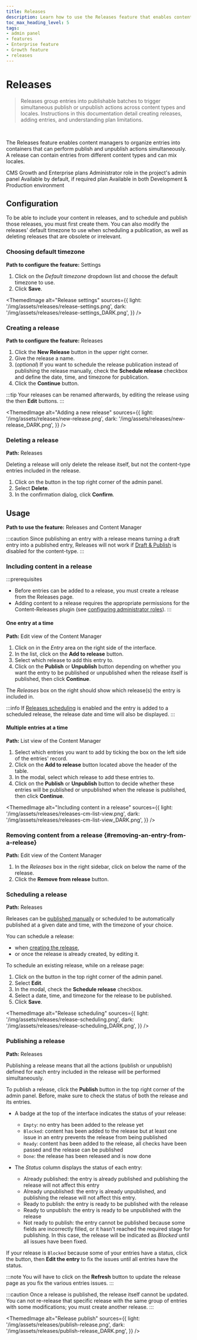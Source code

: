 ```yaml
---
title: Releases
description: Learn how to use the Releases feature that enables content managers to organize entries to publish/unpublish simultaneously
toc_max_heading_level: 5
tags:
- admin panel
- features
- Enterprise feature
- Growth feature
- releases
---
```


# Releases
<GrowthBadge/>

> Releases group entries into publishable batches to trigger simultaneous publish or unpublish actions across content types and locales. Instructions in this documentation detail creating releases, adding entries, and understanding plan limitations.
<br/>

The Releases feature enables content managers to organize entries into containers that can perform publish and unpublish actions simultaneously. A release can contain entries from different content types and can mix locales.

<IdentityCard>
  <IdentityCardItem icon="credit-card" title="Plan">CMS Growth and Enterprise plans</IdentityCardItem>
  <IdentityCardItem icon="user" title="Role & permission">Administrator role in the project's admin panel</IdentityCardItem>
  <IdentityCardItem icon="toggle-right" title="Activation">Available by default, if required plan</IdentityCardItem>
  <IdentityCardItem icon="desktop" title="Environment">Available in both Development & Production environment</IdentityCardItem>
</IdentityCard>

<Guideflow lightId="3r3wvy5tnk" darkId="xrgw472swp"/>

## Configuration

To be able to include your content in releases, and to schedule and publish those releases, you must first create them. You can also modify the releases' default timezone to use when scheduling a publication, as well as deleting releases that are obsolete or irrelevant.

### Choosing default timezone

**Path to configure the feature:** <Icon name="gear-six" /> Settings

1. Click on the _Default timezone_ dropdown list and choose the default timezone to use.
2. Click **Save**.

<ThemedImage
  alt="Release settings"
  sources={{
    light: '/img/assets/releases/release-settings.png',
    dark: '/img/assets/releases/release-settings_DARK.png',
  }}
/>

### Creating a release

**Path to configure the feature:** <Icon name="paper-plane-tilt" /> Releases

1. Click the <Icon name="plus" classes="ph-bold" /> **New Release** button in the upper right corner.  
2. Give the release a name.
3. (_optional_) If you want to schedule the release publication instead of publishing the release manually, check the **Schedule release** checkbox and define the date, time, and timezone for publication.
4. Click the **Continue** button.

:::tip
Your releases can be renamed afterwards, by editing the release using the <Icon name="dots-three-outline" /> then <Icon name="pencil-simple" /> **Edit** buttons.
:::

<ThemedImage
  alt="Adding a new release"
  sources={{
    light: '/img/assets/releases/new-release.png',
    dark: '/img/assets/releases/new-release_DARK.png',
  }}
/>

<!-- TO INTEGRATE IF THE CALLOUT ISN'T ENOUGH

### Renaming a release

You can rename a release. To do so, while on a release page:

1. Click on the <Icon name="dots-three-outline" /> button in the top right corner of the admin panel.
2. Select <Icon name="pencil-simple" /> **Edit**.
3. In the modal, change the name of the release in the _Name_ field.
4. Click **Continue** to save the change.-->

### Deleting a release

**Path:** <Icon name="paper-plane-tilt" /> Releases

Deleting a release will only delete the release itself, but not the content-type entries included in the release.

1. Click on the <Icon name="dots-three-outline" /> button in the top right corner of the admin panel.
2. Select <Icon name="trash" /> **Delete**.
3. In the confirmation dialog, click <Icon name="trash" /> **Confirm**.

## Usage

**Path to use the feature:** <Icon name="paper-plane-tilt" /> Releases and <Icon name="feather" /> Content Manager

:::caution
Since publishing an entry with a release means turning a draft entry into a published entry, Releases will not work if [Draft & Publish](/cms/features/draft-and-publish) is disabled for the content-type.
:::

### Including content in a release

:::prerequisites
- Before entries can be added to a release, you must create a release from the <Icon name="paper-plane-tilt" /> Releases page.
- Adding content to a release requires the appropriate permissions for the Content-Releases plugin (see [configuring administrator roles](/cms/features/users-permissions)).
:::

#### One entry at a time

**Path:** Edit view of the <Icon name="feather" /> Content Manager

1. Click on <Icon name="dots-three-outline" /> in the _Entry_ area on the right side of the interface.
2. In the list, click on the <Icon name="paper-plane-tilt" /> **Add to release** button.
2. Select which release to add this entry to.
3. Click on the **Publish** or **Unpublish** button depending on whether you want the entry to be published or unpublished when the release itself is published, then click **Continue**.

The *Releases* box on the right should show which release(s) the entry is included in.

:::info
If [Releases scheduling](/cms/features/releases#scheduling-a-release) is enabled and the entry is added to a scheduled release, the release date and time will also be displayed.
:::

#### Multiple entries at a time

**Path:** List view of the <Icon name="feather" /> Content Manager

1. Select which entries you want to add by ticking the box on the left side of the entries' record.
2. Click on the **Add to release** button located above the header of the table.
3. In the modal, select which release to add these entries to.
4. Click on the **Publish** or **Unpublish** button to decide whether these entries will be published or unpublished when the release is published, then click **Continue**.

<ThemedImage
  alt="Including content in a release"
  sources={{
    light: '/img/assets/releases/releases-cm-list-view.png',
    dark: '/img/assets/releases/releases-cm-list-view_DARK.png',
  }}
/>

### Removing content from a release {#removing-an-entry-from-a-release}

**Path:** Edit view of the <Icon name="feather" /> Content Manager

1. In the *Releases* box in the right sidebar, click on <Icon name="dots-three-outline" /> below the name of the release.
2. Click the **Remove from release** button.

### Scheduling a release

**Path:** <Icon name="paper-plane-tilt" /> Releases

Releases can be [published manually](#publishing-a-release) or scheduled to be automatically published at a given date and time, with the timezone of your choice.

You can schedule a release:
- when [creating the release](#creating-a-release),
- or once the release is already created, by editing it.

To schedule an existing release, while on a release page:
1. Click on the <Icon name="dots-three-outline" /> button in the top right corner of the admin panel.
2. Select <Icon name="pencil-simple" /> **Edit**.
3. In the modal, check the **Schedule release** checkbox.
4. Select a date, time, and timezone for the release to be published.
5. Click **Save**.

<ThemedImage
  alt="Release scheduling"
  sources={{
    light: '/img/assets/releases/release-scheduling.png',
    dark: '/img/assets/releases/release-scheduling_DARK.png',
  }}
/>

<!--
:::tip
A release page can display entries either grouped by locale, content-type, or action (publish or unpublish). To change how entries are grouped, click the **Group by …** dropdown and select an option from the list.
:::
-->

### Publishing a release

**Path:** <Icon name="paper-plane-tilt" /> Releases

Publishing a release means that all the actions (publish or unpublish) defined for each entry included in the release will be performed simultaneously.

To publish a release, click the **Publish** button in the top right corner of the admin panel. Before, make sure to check the status of both the release and its entries.

  - A badge at the top of the interface indicates the status of your release:
    - `Empty`: no entry has been added to the release yet
    - `Blocked`: content has been added to the release but at least one issue in an entry prevents the release from being published
    - `Ready`: content has been added to the release, all checks have been passed and the release can be published
    - `Done`: the release has been released and is now done

  - The _Status_ column displays the status of each entry:
    - <Icon name="check-circle" color="rgb(58,115,66)"/> Already published: the entry is already published and publishing the release will not affect this entry 
    - <Icon name="check-circle" color="rgb(58,115,66)"/> Already unpublished: the entry is already unpublished, and publishing the release will not affect this entry.
    - <Icon name="check-circle" color="rgb(58,115,66)"/> Ready to publish: the entry is ready to  be published with the release
    - <Icon name="check-circle" color="rgb(58,115,66)"/> Ready to unpublish: the entry is ready to  be unpublished with the release
    - <Icon name="x-circle" color="rgb(190,51,33)" /> Not ready to publish: the entry cannot be published because some fields are incorrectly filled, or it hasn't reached the required stage for publishing. In this case, the release will be indicated as *Blocked* until all issues have been fixed.

If your release is `Blocked` because some of your entries have a <Icon name="x-circle" color="rgb(190,51,33)" /> status, click the <Icon name="dots-three-outline" /> button, then **Edit the entry** to fix the issues until all entries have the <Icon name="check-circle" color="rgb(58,115,66)"/> status.

:::note
You will have to click on the **Refresh** button to update the release page as you fix the various entries issues.
:::

:::caution
Once a release is published, the release itself cannot be updated. You can not re-release that specific release with the same group of entries with some modifications; you must create another release.
:::

<ThemedImage
  alt="Release publish"
  sources={{
    light: '/img/assets/releases/publish-release.png',
    dark: '/img/assets/releases/publish-release_DARK.png',
  }}
/>
